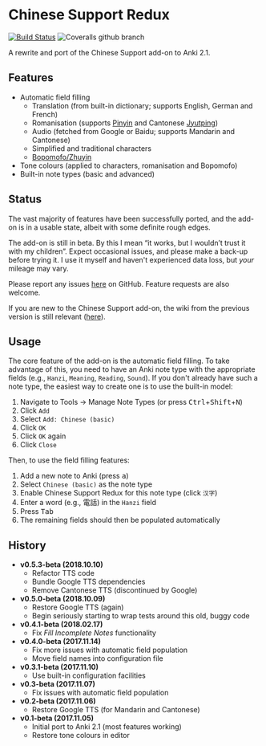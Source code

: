 # Chinese Support Redux

[![Build Status](https://travis-ci.org/luoliyan/chinese-support-redux.svg?branch=master)](https://travis-ci.org/luoliyan/chinese-support-redux) ![Coveralls github branch](https://img.shields.io/coveralls/github/luoliyan/chinese-support-redux/master.svg)

A rewrite and port of the Chinese Support add-on to Anki 2.1.

## Features

* Automatic field filling
  * Translation (from built-in dictionary; supports English, German and French)
  * Romanisation (supports [Pinyin](https://en.wikipedia.org/wiki/Pinyin) and Cantonese [Jyutping](https://en.wikipedia.org/wiki/Jyutping))
  * Audio (fetched from Google or Baidu; supports Mandarin and Cantonese)
  * Simplified and traditional characters
  * [Bopomofo/Zhuyin](https://en.wikipedia.org/wiki/Bopomofo)
* Tone colours (applied to characters, romanisation and Bopomofo)
* Built-in note types (basic and advanced)

## Status

The vast majority of features have been successfully ported, and the add-on is in a usable state, albeit with some definite rough edges.

The add-on is still in beta. By this I mean “it works, but I wouldn’t trust it with my children”. Expect occasional issues, and please make a back-up before trying it. I use it myself and haven't experienced data loss, but _your_ mileage may vary.

Please report any issues [here](https://github.com/luoliyan/chinese-support-redux/issues) on GitHub. Feature requests are also welcome.

If you are new to the Chinese Support add-on, the wiki from the previous version is still relevant ([here](https://github.com/ttempe/chinese-support-addon/wiki)).

## Usage

The core feature of the add-on is the automatic field filling. To take advantage of this, you need to have an Anki note type with the appropriate fields (e.g., `Hanzi`, `Meaning`, `Reading`, `Sound`). If you don't already have such a note type, the easiest way to create one is to use the built-in model:

1. Navigate to Tools → Manage Note Types (or press <kbd>Ctrl</kbd>+<kbd>Shift</kbd>+<kbd>N</kbd>)
2. Click `Add`
3. Select `Add: Chinese (basic)`
4. Click `OK`
5. Click `OK` again
6. Click `Close`

Then, to use the field filling features:

1. Add a new note to Anki (press <kbd>a</kbd>)
2. Select `Chinese (basic)` as the note type
3. Enable Chinese Support Redux for this note type (click `汉字`)
4. Enter a word (e.g., 電話) in the `Hanzi` field
5. Press <kbd>Tab</kbd>
6. The remaining fields should then be populated automatically

## History

- **v0.5.3-beta (2018.10.10)**
  - Refactor TTS code
  - Bundle Google TTS dependencies
  - Remove Cantonese TTS (discontinued by Google)
- **v0.5.0-beta (2018.10.09)**
  - Restore Google TTS (again)
  - Begin seriously starting to wrap tests around this old, buggy code
- **v0.4.1-beta (2018.02.17)**
  - Fix _Fill Incomplete Notes_ functionality
- **v0.4.0-beta (2017.11.14)**
  - Fix more issues with automatic field population
  - Move field names into configuration file
- **v0.3.1-beta (2017.11.10)**
  - Use built-in configuration facilities
- **v0.3-beta (2017.11.07)**
  - Fix issues with automatic field population
- **v0.2-beta (2017.11.06)**
  - Restore Google TTS (for Mandarin and Cantonese)
- **v0.1-beta (2017.11.05)**
  - Initial port to Anki 2.1 (most features working)
  - Restore tone colours in editor

